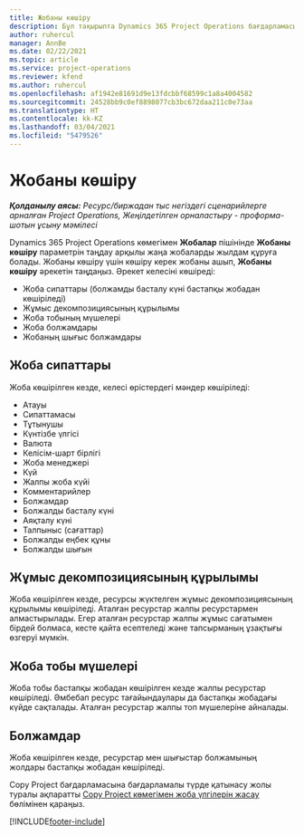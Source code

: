 ```yaml
---
title: Жобаны көшіру
description: Бұл тақырыпта Dynamics 365 Project Operations бағдарламасында жобаларды көшіру туралы ақпарат берілген.
author: ruhercul
manager: AnnBe
ms.date: 02/22/2021
ms.topic: article
ms.service: project-operations
ms.reviewer: kfend
ms.author: ruhercul
ms.openlocfilehash: af1942e81691d9e13fdcbbf68599c1a8a4004582
ms.sourcegitcommit: 24528bb9c0ef8898077cb3bc672daa211c0e73aa
ms.translationtype: HT
ms.contentlocale: kk-KZ
ms.lasthandoff: 03/04/2021
ms.locfileid: "5479526"
---
```

# <a name="copy-a-project"></a>Жобаны көшіру

_**Қолданылу аясы:** Ресурс/биржадан тыс негіздегі сценарийлерге арналған Project Operations, Жеңілдетілген орналастыру - проформа-шотын ұсыну мәмілесі_

Dynamics 365 Project Operations көмегімен **Жобалар** пішінінде **Жобаны көшіру** параметрін таңдау арқылы жаңа жобаларды жылдам құруға болады. Жобаны көшіру үшін көшіру керек жобаны ашып, **Жобаны көшіру** әрекетін таңдаңыз. Әрекет келесіні көшіреді:

- Жоба сипаттары (болжамды басталу күні бастапқы жобадан көшіріледі)
- Жұмыс декомпозициясының құрылымы
- Жоба тобының мүшелері
- Жоба болжамдары
- Жобаның шығыс болжамдары

## <a name="project-properties"></a>Жоба сипаттары

Жоба көшірілген кезде, келесі өрістердегі мәндер көшіріледі:

- Атауы
- Сипаттамасы
- Тұтынушы
- Күнтізбе үлгісі
- Валюта
- Келісім-шарт бірлігі
- Жоба менеджері
- Күй
- Жалпы жоба күйі
- Комментарийлер
- Болжамдар
- Болжалды басталу күні
- Аяқталу күні
- Талпыныс (сағаттар)
- Болжалды еңбек құны
- Болжалды шығын

## <a name="work-breakdown-structure"></a>Жұмыс декомпозициясының құрылымы

Жоба көшірілген кезде, ресурсы жүктелген жұмыс декомпозициясының құрылымы көшіріледі. Аталған ресурстар жалпы ресурстармен алмастырылады. Егер аталған ресурстар жалпы жұмыс сағатымен бірдей болмаса, кесте қайта есептеледі және тапсырманың ұзақтығы өзгеруі мүмкін.

## <a name="project-team-members"></a>Жоба тобы мүшелері

Жоба тобы бастапқы жобадан көшірілген кезде жалпы ресурстар көшіріледі. Әмбебап ресурс тағайындаулары да бастапқы жобадағы күйде сақталады. Аталған ресурстар жалпы топ мүшелеріне айналады.

## <a name="estimates"></a>Болжамдар

Жоба көшірілген кезде, ресурстар мен шығыстар болжамының жолдары бастапқы жобадан көшіріледі. 

Copy Project бағдарламасына бағдарламалы түрде қатынасу жолы туралы ақпаратты [ Copy Project көмегімен жоба үлгілерін жасау](dev-copy-project.md) бөлімінен қараңыз.


[!INCLUDE[footer-include](../includes/footer-banner.md)]
